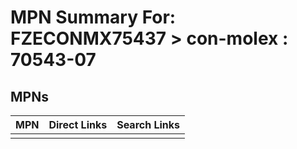 



# MPN Summary For: FZECONMX75437 > con-molex : 70543-07

## MPNs
  

|MPN|Direct Links|Search Links|
| :--- | :--- | :--- |
||||
